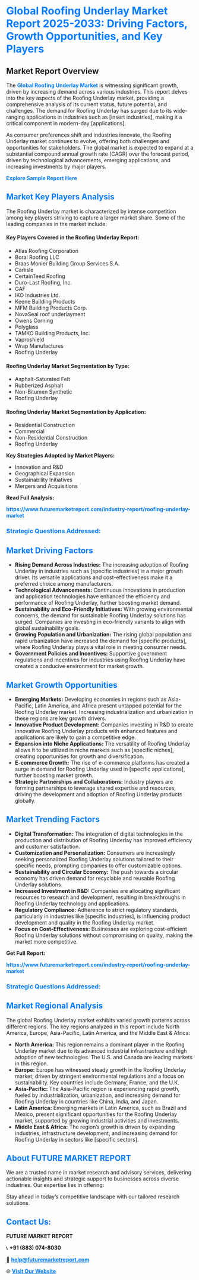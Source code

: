 <h1 style="color: #007BFF;">Global Roofing Underlay Market Report 2025-2033: Driving Factors, Growth Opportunities, and Key Players</h1>

<section id="overview">
<h2>Market Report Overview</h2>
<p>The <a href="https://www.futuremarketreport.com/industry-report/roofing-underlay-market" style="color: #007BFF; text-decoration: none;"><strong>Global Roofing Underlay Market</strong></a> is witnessing significant growth, driven by increasing demand across various industries. This report delves into the key aspects of the Roofing Underlay market, providing a comprehensive analysis of its current status, future potential, and challenges. The demand for Roofing Underlay has surged due to its wide-ranging applications in industries such as [insert industries], making it a critical component in modern-day [applications].</p>
<p>As consumer preferences shift and industries innovate, the Roofing Underlay market continues to evolve, offering both challenges and opportunities for stakeholders. The global market is expected to expand at a substantial compound annual growth rate (CAGR) over the forecast period, driven by technological advancements, emerging applications, and increasing investments by major players.</p>
</section>

<section id="overview">
<p><a href="https://www.futuremarketreport.com/request-sample/reportId=107695" style="color: #007BFF; text-decoration: none;"><strong>Explore Sample Report Here</strong></a></p>
</section>

<section id="key-players">
<h2 style="color: #007BFF;">Market Key Players Analysis</h2>
<p>The Roofing Underlay market is characterized by intense competition among key players striving to capture a larger market share. Some of the leading companies in the market include:</p>
<h4>Key Players Covered in the Roofing Underlay Report:</h4>
<ul><li>Atlas Roofing Corporation</li><li>Boral Roofing LLC</li><li>Braas Monier Building Group Services S.A.</li><li>Carlisle</li><li>CertainTeed Roofing</li><li>Duro-Last Roofing, Inc.</li><li>GAF</li><li>IKO Industries Ltd.</li><li>Keene Building Products</li><li>MFM Building Products Corp.</li><li>NovaSeal roof underlayment</li><li>Owens Corning</li><li>Polyglass</li><li>TAMKO Building Products, Inc.</li><li>Vaproshield</li><li>Wrap Manufactures</li><li>Roofing Underlay</li></ul>
<h4>Roofing Underlay Market Segmentation by Type:</h4>
<ul><li>Asphalt-Saturated Felt</li><li>Rubberized Asphalt</li><li>Non-Bitumen Synthetic</li><li>Roofing Underlay</li></ul>

<h4>Roofing Underlay Market Segmentation by Application:</h4>
<ul><li>Residential Construction</li><li>Commercial</li><li>Non-Residential Construction</li><li>Roofing Underlay</li></ul>
<p><strong>Key Strategies Adopted by Market Players:</strong></p>
<ul>
<li>Innovation and R&D</li>
<li>Geographical Expansion</li>
<li>Sustainability Initiatives</li>
<li>Mergers and Acquisitions</li>
</ul>
</section>

<section>
<p><strong>Read Full Analysis: </strong></p><a href="https://www.futuremarketreport.com/industry-report/roofing-underlay-market" style="color: #007BFF; text-decoration: none;"><strong>https://www.futuremarketreport.com/industry-report/roofing-underlay-market</strong></a>
<h3 style="color: #007BFF;">Strategic Questions Addressed:</h3>
</section>

<section id="driving-factors">
<h2 style="color: #007BFF;">Market Driving Factors</h2>
<ul>
<li><strong>Rising Demand Across Industries:</strong> The increasing adoption of Roofing Underlay in industries such as [specific industries] is a major growth driver. Its versatile applications and cost-effectiveness make it a preferred choice among manufacturers.</li>
<li><strong>Technological Advancements:</strong> Continuous innovations in production and application technologies have enhanced the efficiency and performance of Roofing Underlay, further boosting market demand.</li>
<li><strong>Sustainability and Eco-Friendly Initiatives:</strong> With growing environmental concerns, the demand for sustainable Roofing Underlay solutions has surged. Companies are investing in eco-friendly variants to align with global sustainability goals.</li>
<li><strong>Growing Population and Urbanization:</strong> The rising global population and rapid urbanization have increased the demand for [specific products], where Roofing Underlay plays a vital role in meeting consumer needs.</li>
<li><strong>Government Policies and Incentives:</strong> Supportive government regulations and incentives for industries using Roofing Underlay have created a conducive environment for market growth.</li>
</ul>
</section>

<section id="growth-opportunities">
<h2 style="color: #007BFF;">Market Growth Opportunities</h2>
<ul>
<li><strong>Emerging Markets:</strong> Developing economies in regions such as Asia-Pacific, Latin America, and Africa present untapped potential for the Roofing Underlay market. Increasing industrialization and urbanization in these regions are key growth drivers.</li>
<li><strong>Innovative Product Development:</strong> Companies investing in R&D to create innovative Roofing Underlay products with enhanced features and applications are likely to gain a competitive edge.</li>
<li><strong>Expansion into Niche Applications:</strong> The versatility of Roofing Underlay allows it to be utilized in niche markets such as [specific niches], creating opportunities for growth and diversification.</li>
<li><strong>E-commerce Growth:</strong> The rise of e-commerce platforms has created a surge in demand for Roofing Underlay used in [specific applications], further boosting market growth.</li>
<li><strong>Strategic Partnerships and Collaborations:</strong> Industry players are forming partnerships to leverage shared expertise and resources, driving the development and adoption of Roofing Underlay products globally.</li>
</ul>
</section>

<section id="trending-factors">
<h2 style="color: #007BFF;">Market Trending Factors</h2>
<ul>
<li><strong>Digital Transformation:</strong> The integration of digital technologies in the production and distribution of Roofing Underlay has improved efficiency and customer satisfaction.</li>
<li><strong>Customization and Personalization:</strong> Consumers are increasingly seeking personalized Roofing Underlay solutions tailored to their specific needs, prompting companies to offer customizable options.</li>
<li><strong>Sustainability and Circular Economy:</strong> The push towards a circular economy has driven demand for recyclable and reusable Roofing Underlay solutions.</li>
<li><strong>Increased Investment in R&D:</strong> Companies are allocating significant resources to research and development, resulting in breakthroughs in Roofing Underlay technology and applications.</li>
<li><strong>Regulatory Compliance:</strong> Adherence to strict regulatory standards, particularly in industries like [specific industries], is influencing product development and quality in the Roofing Underlay market.</li>
<li><strong>Focus on Cost-Effectiveness:</strong> Businesses are exploring cost-efficient Roofing Underlay solutions without compromising on quality, making the market more competitive.</li>
</ul>
</section>

<section>
<p><strong>Get Full Report: </strong></p><a href="https://www.futuremarketreport.com/industry-report/roofing-underlay-market" style="color: #007BFF; text-decoration: none;"><strong>https://www.futuremarketreport.com/industry-report/roofing-underlay-market</strong></a>
<h3 style="color: #007BFF;">Strategic Questions Addressed:</h3>
</section>


<section id="regional-analysis">
<h2 style="color: #007BFF;">Market Regional Analysis</h2>
<p>The global Roofing Underlay market exhibits varied growth patterns across different regions. The key regions analyzed in this report include North America, Europe, Asia-Pacific, Latin America, and the Middle East & Africa:</p>
<ul>
<li><strong>North America:</strong> This region remains a dominant player in the Roofing Underlay market due to its advanced industrial infrastructure and high adoption of new technologies. The U.S. and Canada are leading markets in this region.</li>
<li><strong>Europe:</strong> Europe has witnessed steady growth in the Roofing Underlay market, driven by stringent environmental regulations and a focus on sustainability. Key countries include Germany, France, and the U.K.</li>
<li><strong>Asia-Pacific:</strong> The Asia-Pacific region is experiencing rapid growth, fueled by industrialization, urbanization, and increasing demand for Roofing Underlay in countries like China, India, and Japan.</li>
<li><strong>Latin America:</strong> Emerging markets in Latin America, such as Brazil and Mexico, present significant opportunities for the Roofing Underlay market, supported by growing industrial activities and investments.</li>
<li><strong>Middle East & Africa:</strong> The region’s growth is driven by expanding industries, infrastructure development, and increasing demand for Roofing Underlay in sectors like [specific sectors].</li>
</ul>
</section>

<footer>
<h2 style="color: #007BFF;">About FUTURE MARKET REPORT</h2>
<p>We are a trusted name in market research and advisory services, delivering actionable insights and strategic support to businesses across diverse industries. Our expertise lies in offering:</p>

<p>Stay ahead in today’s competitive landscape with our tailored research solutions.</p>

<h2 style="color: #007BFF;">Contact Us:</h2>
<p><strong>FUTURE MARKET REPORT</strong></p>
<p>📞 <strong>+91 (883) 074-8030</strong></p>
<p>📧 <strong><a href="mailto:help@futuremarketreport.com" style="color: #007BFF;">help@futuremarketreport.com</a></strong></p>
<p>🌐 <strong><a href="https://www.futuremarketreport.com/" style="color: #007BFF;">Visit Our Website</a></strong></p>
</footer>